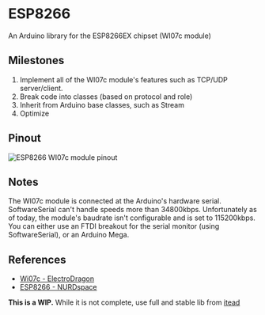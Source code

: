 ESP8266
=======

An Arduino library for the ESP8266EX chipset (WI07c module)

Milestones
-----------
1. Implement all of the WI07c module's features such as TCP/UDP server/client.
2. Break code into classes (based on protocol and role)
3. Inherit from Arduino base classes, such as Stream
4. Optimize

Pinout
-----------
![ESP8266 WI07c module pinout](http://i.imgur.com/AjL0nPu.png)

Notes
-----------
The WI07c module is connected at the Arduino's hardware serial. SoftwareSerial can't handle speeds more than 34800kbps. Unfortunately as of today, the module's baudrate isn't configurable and is set to 115200kbps. You can either use an FTDI breakout for the serial monitor (using SoftwareSerial), or an Arduino Mega.

References
-----------
* [Wi07c - ElectroDragon](http://www.electrodragon.com/w/Wi07c)
* [ESP8266 - NURDspace](https://nurdspace.nl/ESP8266)

**This is a WIP.**
While it is not complete, use full and stable lib from [itead](https://github.com/itead/ITEADLIB_Arduino_ESP8266)
